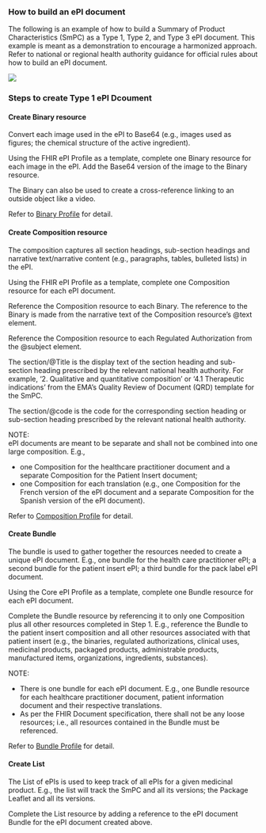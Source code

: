### How to build an ePI document
The following is an example of how to build a Summary of Product Characteristics (SmPC) as a Type 1, Type 2, and Type 3 ePI document. This example is meant as a demonstration to encourage a harmonized approach. Refer to national or regional health authority guidance for official rules about how to build an ePI document.  

![](https://github.com/HL7/emedicinal-product-info/blob/master/input/images/step-0.png)  

### Steps to create Type 1 ePI Dcoument  

#### Create Binary resource 
Convert each image used in the ePI to Base64 (e.g., images used as figures; the chemical structure of the active ingredient). 

Using the FHIR ePI Profile as a template, complete one Binary resource for each image in the ePI. Add the Base64 version of the image to the Binary resource. 

The Binary can also be used to create a cross-reference linking to an outside object like a video. 

Refer to [Binary Profile](http://hl7.org/fhir/binary.html) for detail. 

#### Create Composition resource 
The composition captures all section headings, sub-section headings and narrative text/narrative content (e.g., paragraphs, tables, bulleted lists) in the ePI.

Using the FHIR ePI Profile as a template, complete one Composition resource for each ePI document.

Reference the Composition resource to each Binary. The reference to the Binary is made from the narrative text of the Composition resource’s @text element. 

Reference the Composition resource to each Regulated Authorization from the @subject element. 

The section/@Title is the display text of the section heading and sub-section heading prescribed by the relevant national health authority. For example, ‘2. Qualitative and quantitative composition’ or ‘4.1 Therapeutic indications’ from the EMA’s Quality Review of Document (QRD) template for the SmPC. 

The section/@code is the code for the corresponding section heading or sub-section heading prescribed by the relevant national health authority. 

NOTE:  
ePI documents are meant to be separate and shall not be combined into one large composition. E.g., 
- one Composition for the healthcare practitioner document and a separate Composition  for the Patient Insert document;
- one Composition for each translation (e.g., one Composition for the French version of the ePI document and a separate Composition for the Spanish version of the ePI document).

Refer to [Composition Profile](https://build.fhir.org/ig/HL7/emedicinal-product-info/StructureDefinition-Composition-uv-epi.html) for detail.  

#### Create Bundle 
The bundle is used to gather together the resources needed to create a unique ePI document. E.g., one bundle for the health care practitioner ePI; a second bundle for the patient insert ePI; a third bundle for the pack label ePI document.

Using the Core ePI Profile as a template, complete one Bundle resource for each ePI document.  

Complete the Bundle resource by referencing it to only one Composition plus all other resources completed in Step 1. E.g., reference the Bundle to the patient insert composition and all other resources associated with that patient insert (e.g., the binaries, regulated authorizations, clinical uses, medicinal products,  packaged products, administrable products, manufactured items, organizations, ingredients, substances).

NOTE: 
- There is one bundle for each ePI document. E.g., one Bundle resource for each healthcare practitioner document, patient information document and their respective translations.
- As per the FHIR Document specification, there shall not be any loose resources; i.e., all resources contained in the Bundle must be referenced.

Refer to [Bundle Profile](https://build.fhir.org/ig/HL7/emedicinal-product-info/StructureDefinition-Bundle-uv-epi.html) for detail.  

#### Create List
The List of ePIs is used to keep track of all ePIs for a given medicinal product. E.g., the list will track the SmPC and all its versions; the Package Leaflet and all its versions.  

Complete the List resource by adding a reference to the ePI document Bundle for the ePI document created above.



